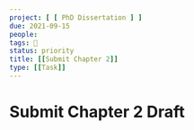 ```yaml
---
project: [ [ PhD Dissertation ] ]
due: 2021-09-15
people:
tags: 🧨 
status: priority
title: [[Submit Chapter 2]]
type: [[Task]]
---
```


# Submit Chapter 2 Draft